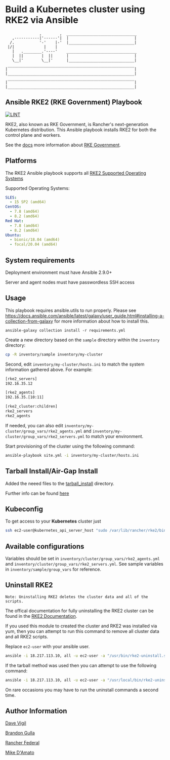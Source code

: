 Build a Kubernetes cluster using RKE2 via Ansible
=========
```
               ,        ,  _______________________________
   ,-----------|'------'|  |                             |
  /.           '-'    |-'  |_____________________________|
 |/|             |    |
   |   .________.'----'    _______________________________
   |  ||        |  ||      |                             |
   \__|'        \__|'      |_____________________________|

|‾‾‾‾‾‾‾‾‾‾‾‾‾‾‾‾‾‾‾‾‾‾‾‾‾‾‾‾‾‾‾‾‾‾‾‾‾‾‾‾‾‾‾‾‾‾‾‾‾‾‾‾‾‾‾‾|
|________________________________________________________|

|‾‾‾‾‾‾‾‾‾‾‾‾‾‾‾‾‾‾‾‾‾‾‾‾‾‾‾‾‾‾‾‾‾‾‾‾‾‾‾‾‾‾‾‾‾‾‾‾‾‾‾‾‾‾‾‾|
|________________________________________________________|
```

Ansible RKE2 (RKE Government) Playbook
---------
[![LINT](https://github.com/rancherfederal/rke2-ansible/actions/workflows/ci.yml/badge.svg)](https://github.com/rancherfederal/rke2-ansible/actions/workflows/ci.yml)

RKE2, also known as RKE Government, is Rancher's next-generation Kubernetes distribution. This Ansible playbook installs RKE2 for both the control plane and workers.

See the [docs](https://docs.rke2.io/) more information about [RKE Government](https://docs.rke2.io/).


Platforms
---------
The RKE2 Ansible playbook supports all [RKE2 Supported Operating Systems](https://docs.rke2.io/install/requirements/#operating-systems)

Supported Operating Systems:
```yaml
SLES:
  - 15 SP2 (amd64)
CentOS:
  - 7.8 (amd64)
  - 8.2 (amd64)
Red Hat:
  - 7.8 (amd64)
  - 8.2 (amd64)
Ubuntu:
  - bionic/18.04 (amd64)
  - focal/20.04 (amd64)
```


System requirements
-------------------

Deployment environment must have Ansible 2.9.0+

Server and agent nodes must have passwordless SSH access

Usage
-----

This playbook requires ansible.utils to run properly. Please see https://docs.ansible.com/ansible/latest/galaxy/user_guide.html#installing-a-collection-from-galaxy for more information about how to install this.

```
ansible-galaxy collection install -r requirements.yml
```

Create a new directory based on the `sample` directory within the `inventory` directory:

```bash
cp -R inventory/sample inventory/my-cluster
```

Second, edit `inventory/my-cluster/hosts.ini` to match the system information gathered above. For example:

```bash
[rke2_servers]
192.16.35.12

[rke2_agents]
192.16.35.[10:11]

[rke2_cluster:children]
rke2_servers
rke2_agents
```

If needed, you can also edit `inventory/my-cluster/group_vars/rke2_agents.yml` and `inventory/my-cluster/group_vars/rke2_servers.yml` to match your environment.

Start provisioning of the cluster using the following command:

```bash
ansible-playbook site.yml -i inventory/my-cluster/hosts.ini
```

Tarball Install/Air-Gap Install
-------------------------------
Added the neeed files to the [tarball_install](tarball_install]/) directory.

Further info can be found [here](tarball_install/README.md)


Kubeconfig
----------

To get access to your **Kubernetes** cluster just

```bash
ssh ec2-user@kubernetes_api_server_host "sudo /var/lib/rancher/rke2/bin/kubectl --kubeconfig /etc/rancher/rke2/rke2.yaml get nodes"
```

Available configurations
------------------------

Variables should be set in `inventory/cluster/group_vars/rke2_agents.yml` and `inventory/cluster/group_vars/rke2_servers.yml`. See sample variables in `inventory/sample/group_vars` for reference.


Uninstall RKE2
---------------
    Note: Uninstalling RKE2 deletes the cluster data and all of the scripts.
The offical documentation for fully uninstalling the RKE2 cluster can be found in the [RKE2 Documentation](https://docs.rke2.io/install/uninstall/).

If you used this module to created the cluster and RKE2 was installed via yum, then you can attempt to run this command to remove all cluster data and all RKE2 scripts.

Replace `ec2-user` with your ansible user.
```bash
ansible -i 18.217.113.10, all -u ec2-user -a "/usr/bin/rke2-uninstall.sh"
```

If the tarball method was used then you can attempt to use the following command:
```bash
ansible -i 18.217.113.10, all -u ec2-user -a "/usr/local/bin/rke2-uninstall.sh"
```
On rare occasions you may have to run the uninstall commands a second time.


Author Information
------------------

[Dave Vigil](https://github.com/dgvigil)

[Brandon Gulla](https://github.com/bgulla)

[Rancher Federal](https://rancherfederal.com/)

[Mike D'Amato](https://github.com/mdamato)
